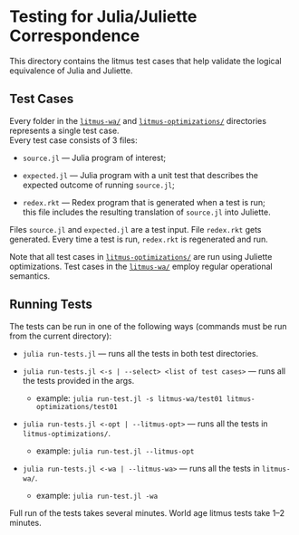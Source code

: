 # Testing for Julia/Juliette Correspondence

This directory contains the litmus test cases that help validate
the logical equivalence of Julia and Juliette.

## Test Cases

Every folder in the [`litmus-wa/`](litmus-wa) and
[`litmus-optimizations/`](litmus-optimizations) directories
represents a single test case.  
Every test case consists of 3 files:

* `source.jl` — Julia program of interest;

* `expected.jl` — Julia program with a unit test that describes
  the expected outcome of running `source.jl`;

* `redex.rkt` — Redex program that is generated when a test is run;   
  this file includes the resulting translation of `source.jl` into Juliette.

Files `source.jl` and `expected.jl` are a test input. File `redex.rkt`
gets generated. Every time a test is run, `redex.rkt` is regenerated and run.

Note that all test cases in [`litmus-optimizations/`](litmus-optimizations)
are run using Juliette optimizations.
Test cases in the [`litmus-wa/`](litmus-wa) employ regular operational semantics.

## Running Tests

The tests can be run in one of the following ways
(commands must be run from the current directory):

* `julia run-tests.jl` — runs all the tests in both test directories.

* `julia run-tests.jl <-s | --select> <list of test cases>` — runs all
  the tests provided in the args.
  * example: `julia run-test.jl -s litmus-wa/test01 litmus-optimizations/test01`

* `julia run-tests.jl <-opt | --litmus-opt>` — runs all the tests
  in `litmus-optimizations/`.
  * example: `julia run-test.jl --litmus-opt`

* `julia run-tests.jl <-wa | --litmus-wa>` — runs all the tests in `litmus-wa/`.
  * example: `julia run-test.jl -wa`

Full run of the tests takes several minutes.
World age litmus tests take 1–2 minutes.
